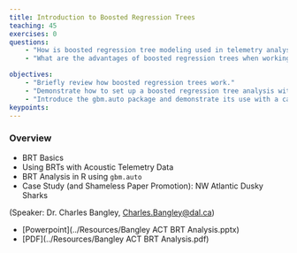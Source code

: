 ```yaml
---
title: Introduction to Boosted Regression Trees
teaching: 45
exercises: 0
questions:
    - "How is boosted regression tree modeling used in telemetry analysis?"
	- "What are the advantages of boosted regression trees when working with telemetry data?"

objectives:
	- "Briefly review how boosted regression trees work."
	- "Demonstrate how to set up a boosted regression tree analysis with acoustic telemetry data."
	- "Introduce the gbm.auto package and demonstrate its use with a case study on dusky sharks off the US Mid-Atlantic region."
keypoints:
---
```


### Overview

- BRT Basics
- Using BRTs with Acoustic Telemetry Data
- BRT Analysis in R using `gbm.auto`
- Case Study (and Shameless Paper Promotion): NW Atlantic Dusky Sharks

(Speaker: Dr. Charles Bangley, Charles.Bangley@dal.ca)

- [Powerpoint](../Resources/Bangley ACT BRT Analysis.pptx)
- [PDF](../Resources/Bangley ACT BRT Analysis.pdf)
